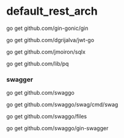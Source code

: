 # default_rest_arch

go get github.com/gin-gonic/gin

go get github.com/dgrijalva/jwt-go

go get github.com/jmoiron/sqlx

go get github.com/lib/pq

### swagger
go get github.com/swaggo

go get github.com/swaggo/swag/cmd/swag

go get github.com/swaggo/files

go get github.com/swaggo/gin-swagger